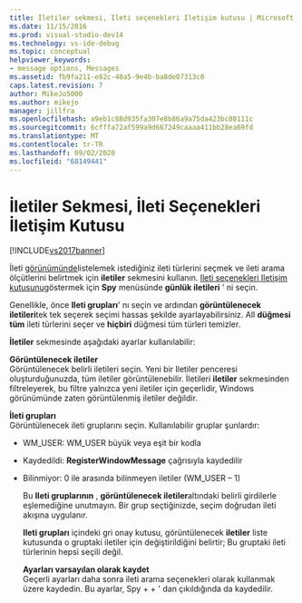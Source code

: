 ```yaml
---
title: İletiler sekmesi, Ileti seçenekleri Iletişim kutusu | Microsoft Docs
ms.date: 11/15/2016
ms.prod: visual-studio-dev14
ms.technology: vs-ide-debug
ms.topic: conceptual
helpviewer_keywords:
- message options, Messages
ms.assetid: fb9fa211-e82c-40a5-9e4b-ba8de07313c0
caps.latest.revision: 7
author: MikeJo5000
ms.author: mikejo
manager: jillfra
ms.openlocfilehash: a9eb1c88d935fa307e8b86a9a75da423bc08111c
ms.sourcegitcommit: 6cfffa72af599a9d667249caaaa411bb28ea69fd
ms.translationtype: MT
ms.contentlocale: tr-TR
ms.lasthandoff: 09/02/2020
ms.locfileid: "68149441"
---
```

# <a name="messages-tab-message-options-dialog-box"></a>İletiler Sekmesi, İleti Seçenekleri İletişim Kutusu
[!INCLUDE[vs2017banner](../includes/vs2017banner.md)]

İleti [görünümünde](../debugger/messages-view.md)listelemek istediğiniz ileti türlerini seçmek ve ileti arama ölçütlerini belirtmek için **iletiler** sekmesini kullanın. [Ileti seçenekleri Iletişim kutusunu](../debugger/message-options-dialog-box.md)göstermek için **Spy** menüsünde **günlük iletileri** ' ni seçin.  
  
 Genellikle, önce **Ileti grupları**' nı seçin ve ardından **görüntülenecek iletileri**tek tek seçerek seçimi hassas şekilde ayarlayabilirsiniz. All **düğmesi tüm** ileti türlerini seçer ve **hiçbiri** düğmesi tüm türleri temizler.  
  
 **İletiler** sekmesinde aşağıdaki ayarlar kullanılabilir:  
  
 **Görüntülenecek iletiler**  
 Görüntülenecek belirli iletileri seçin. Yeni bir Iletiler penceresi oluşturduğunuzda, tüm iletiler görüntülenebilir. İletileri **iletiler** sekmesinden filtreleyerek, bu filtre yalnızca yeni iletiler için geçerlidir, Windows görünümünde zaten görüntülenmiş iletiler değildir.  
  
 **İleti grupları**  
 Görüntülenecek ileti gruplarını seçin. Kullanılabilir gruplar şunlardır:  
  
- WM_USER: WM_USER büyük veya eşit bir kodla  
  
- Kaydedildi: **RegisterWindowMessage** çağrısıyla kaydedilir  
  
- Bilinmiyor: 0 ile arasında bilinmeyen iletiler (WM_USER – 1)  
  
  Bu **Ileti gruplarının** , **görüntülenecek iletiler**altındaki belirli girdilerle eşlemediğine unutmayın. Bir grup seçtiğinizde, seçim doğrudan ileti akışına uygulanır.  
  
  **Ileti grupları** içindeki gri onay kutusu, görüntülenecek **iletiler** liste kutusunda o gruptaki iletiler için değiştirildiğini belirtir; Bu gruptaki ileti türlerinin hepsi seçili değil.  
  
  **Ayarları varsayılan olarak kaydet**  
  Geçerli ayarları daha sonra ileti arama seçenekleri olarak kullanmak üzere kaydedin. Bu ayarlar, Spy + + ' dan çıkıldığında da kaydedilir.
